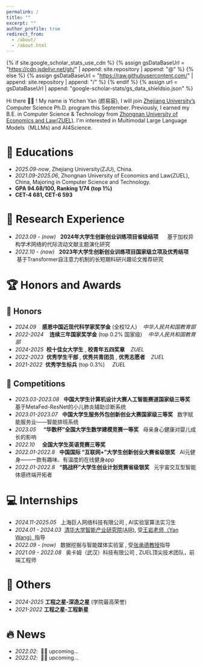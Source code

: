```yaml
---
permalink: /
title: ""
excerpt: ""
author_profile: true
redirect_from: 
  - /about/
  - /about.html
---
```


{% if site.google_scholar_stats_use_cdn %}
{% assign gsDataBaseUrl = "https://cdn.jsdelivr.net/gh/" | append: site.repository | append: "@" %}
{% else %}
{% assign gsDataBaseUrl = "https://raw.githubusercontent.com/" | append: site.repository | append: "/" %}
{% endif %}
{% assign url = gsDataBaseUrl | append: "google-scholar-stats/gs_data_shieldsio.json" %}

<span class='anchor' id='about-me'></span>


Hi there 👋👋 !
My name is Yichen Yan (颜易宸), I will join [Zhejiang University’s](https://www.zju.edu.cn/) Computer Science Ph.D. program this September. Previously, I earned my B.E. in Computer Science & Technology from [Zhongnan University of Economics and Law(ZUEL)](https://www.zuel.edu.cn/). I'm interested in Multimodal Large Language Models（MLLMs) and AI4Science.

# 📖 Educations
- *2025.09-now*, Zhejiang University(ZJU), China.
- *2021.09-2025.06*, Zhongnan University of Economics and Law(ZUEL), China, Majoring in Computer Science and Technology.
- **GPA 94.68/100, Ranking 1/74 (top 1%)**
- **CET-4 681, CET-6 593**

# 📝 Research Experience
- *2023.09 - (now)* &nbsp; **2024年大学生创新创业训练项目省级结项**   &nbsp; &nbsp;&nbsp; 基于加权异构学术网络的代际流动文献主题演化研究
- *2022.10 - (now)* &nbsp; **2023年大学生创新创业训练项目国家级立项及优秀结项** &nbsp;基于Transformer自注意力机制的长短期科研兴趣论文推荐研究

# 🏆 Honors and Awards
## 🏅 Honors
- *2024.09*  &nbsp; &nbsp;**感恩中国近现代科学家奖学金**   (全校12人)              &nbsp;&nbsp;      *中华人民共和国教育部*
- *2022-2024*  &nbsp; &nbsp;**连续三年国家奖学金**   (top 0.2% 国家级)              &nbsp;&nbsp;      *中华人民共和国教育部*
- *2024-2025* &nbsp;**校十佳女大学生** , **校青年五四奖章**   &nbsp;&nbsp; *ZUEL*
- *2022-2023* &nbsp;**优秀学生干部** , **优秀共青团员** , **优秀志愿者**  &nbsp;&nbsp; *ZUEL*
- *2021-2022*&nbsp; **优秀学生标兵** (top 0.3%)                       &nbsp;&nbsp;&nbsp;    *ZUEL*
## 🎏 Competitions
- *2023.03-2023.08* &nbsp; **中国大学生计算机设计大赛人工智能赛道国家级三等奖** &nbsp; 基于MetaFed-ResNet的小儿肺炎辅助诊断系统  
- *2023.01-2023.07* &nbsp; **中国大学生服务外包创新创业大赛国家级三等奖**       &nbsp;  数字赋能服务业——智能排班系统
- *2023.05*       &nbsp; &nbsp;  **“华数杯”全国大学生数学建模竞赛一等奖**     &nbsp;    母亲身心健康对婴儿成长的影响
- *2022.10*       &nbsp;  &nbsp; **全国大学生英语竞赛三等奖**         
- *2022.01-2022.8* &nbsp;  **中国国际 “互联网+”大学生创新创业大赛省级银奖**   &nbsp;    AI元健身——一款有趣味、有温度的在线健身app
- *2022.01-2022.8*  &nbsp; **“挑战杯”大学生创业计划竞赛省级银奖**           &nbsp;      元宇宙交互型智能体感终端开拓者

# 💻 Internships
- *2024.11-2025.05*  &nbsp; 上海巨人网络科技有限公司 , AI实验室算法实习生
- *2024.01 - 2024.03* &nbsp;[清华大学智能产业研究院(AIR)](https://air.tsinghua.edu.cn/), 受[王岩老师（Yan Wang）](https://yanwang202199.github.io/)指导
- *2022.09 - (now)*  &nbsp; 数据挖掘与智能媒体实验室 , 受[张承德教授](https://xagx.zuel.edu.cn/2016/0918/c7239a202075/page.htm)指导
- *2021.09 - 2022.08*  &nbsp; 奥卡姆（武汉）科技有限公司 , ZUEL顶尖技术团队，前端工程师
  
# 💬 Others
- *2024-2025* **工程之星-深造之星** (学院最高荣誉)
- *2021-2022* **工程之星-工程新星** 
  
# 🔥 News
- *2022.02*: &nbsp;🎉🎉 upcoming...
- *2022.02*: &nbsp;🎉🎉 upcoming...


